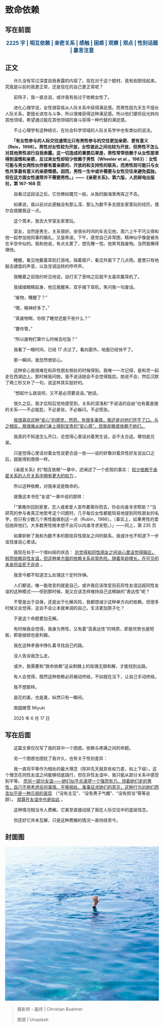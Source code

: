 # 致命依赖

## 写在前面

<p style="color:#0f4c81; text-align:center; font-weight:bold; font-size:larger;">2225 字 | 相互依赖 | 亲密关系 | 感触 | 困惑 | 观察 | 观点 | 性别话题 | 暴言注意</p>

## 正文

　　许久没有写过深度自我表露的内容了。现在对于这个题材，竟有些胆怯起来。究竟是以前的我更正常，还是现在的自己更正常呢？

　　前阵子，我一直总说，或许我有些过于依赖女性了。

　　进化心理学说，女性很容易从人际关系中获得满足感。而男性因为天生不擅长人际关系，更擅长进攻与斗争，所以很难获得这种满足感。所以他们便将目光转向其他领域，希望通过能在其他领域的奋斗获得一种代替的满足感。

　　不止心理学有这种结论，在社会科学领域的人际关系学中也有类似的说法。

　　**「有女性参与的人际交往通常比只有男性参与的交往更加亲密、更有意义（Reis，1998）。男性对女性较为开放，女性彼此之间也较为开放，但男性不怎么对其他男性进行自我表露。这一切造成的重要后果是，男性常常依赖于从女性那里得到温情和亲密，反过来女性却较少依赖于男性（Wheeler et al.，1983）：女性可能与男女两性伙伴都有着亲密的、开放的和支持性的联系，而男性则可能只与女性共享最有意义的亲密情感。因而，男性一生中或许需要与女性交往来避免孤独，但在这方面女性通常并不需要男性。」——《亲密关系》，第六版，人民邮电出版社，第 167-168 页**

　　自看过这段话之后，它仿佛如魔咒一般，从我的脑海里再挥之不去。

　　如果说，我以前对此感触没有那么深，那么为数不多去朋友家里玩的经历，偶尔会提醒我这一点。

　　这个周末，我去大学室友家里玩。

　　室友，当然是男生，关系很好。坐很长时间的车去见他，周六上午不巧又得和他一起参加他同事的婚礼，又是奔波。下午，感觉自己非常困，精神似乎像是被吊在半空中似的。我和他说，有点太累了，想先睡一觉。他笑骂我废物。当然我懒得理他。

　　睡醒，看见他戴着耳机打游戏，隔着窗户，看见外面下了几点雨。屋里只有他敲击键盘的声音，以及空调运转的呼呼声。

　　我睡着之前隐约听见他说，自打买了音响之后就不太喜欢戴耳机了。

　　我揉揉眼睛起身，他见我醒来，双手摘下耳机，笑问我一句废话。

　　“废物，睡醒了？”

　　“嗯，精神好多了。”

　　“真废物啊，你除了睡觉还能干些什么？”

　　“要你管。”

　　“所以废物打算什么时候去吃饭？”

　　我看了一眼时间，已经 17 点过了。看向窗外，地面已经快干了。

　　那一瞬间，我忽然很安心。

　　这种安心我很难在和异性朋友相处的时候得到。我唯一一次记得，是和灵一起走在西湖边上。那时候我问她，我不说话她会不会觉得尴尬。她说不会，然后沉默了两三秒又补了一句，说这样其实挺好的。

　　“想起什么就说呗，又不是必须要说话。”她说。

　　很久之后，我才后知后觉地感受到，关系的深浅和“不说话的自由”也有着直接的关系——不必尴尬，不必紧张，不必躲闪，不必慌张。

　　<u>我很喜欢这种“安心”的感觉，然而，有很多事情，我还是对他们开不了口。与之相反，我很难从她们身上得到宝贵的“安心感”，但我却极度依赖于她们。</u>

　　我真的不知道怎么开口，总觉得心里话对着男生说，会不太合适。哪怕是兄弟。

　　只是觉得心里话对着女性说更合适一些——说的好像对着异性好友说出口之后，就能得到救赎一样。

　　《亲密关系》的“相互依赖”一章中，还阐述了一个悲观的事实： <u>较少依赖于亲密关系的人在关系中拥有更大的权力</u> 。

　　所以这种依赖，对我来说是致命的。

　　就像这本书在“友谊”一章中说的那样：

　　「“某晚你回到家里，恋人或者爱人宣布要离你而去，你会向谁寻求帮助？”当研究的参与者真正地思考这个问题时，几乎每位女性都能轻易地提到同性朋友的名字，但只有少数几个男性能做到这一点（Rubin，1986）。（事实上，如果男性的爱侣抛弃他们，大多数男性根本想不出可以向谁寻求安慰。）」——同上，第 235 页

　　如果斩断了我和为数不多的那些异性朋友之间的联系，我或许也不知道下一步该找谁说心里话。

　　我现在处于一个很纠结的状态： <u>总觉得和同性朋友之间说心里话觉得膈应，转而依赖异性友谊，但这种单方面的依赖关系非常危险，随着年龄增长，在可见的未来将会死于非命</u> 。

　　我至今都不知道怎么处理这个定时炸弹。

　　人们都说，唯一能改变的就是自己。或许我应该改变目前异性友谊远超同性友谊的这种模式——但到那时候，我又应该怎样维持自己这稀缺的“表达性”呢？

　　不管是出于自保，还是出于化解风险，我都想减少这种单方向的依赖。但很多时候又会觉得，这会不会让本就单调的自己，生活更加原子化？

　　于是这个命题更加无解。

　　有时候我会觉得，我身为男性，又有着“高表达性”的特质，即是优势也是短板，即是枷锁也是利器。

　　我在这种矛盾中挣扎着寻找自己的路。

　　没人告诉我怎么走。

　　或许，我需要和“致命依赖”这朵荆棘上的玫瑰无限和解，才能找到出路。

　　有人会觉得，既然这种依赖必将被动终结，不如就在当下，让自己手动终结。

　　我不想那样。

　　昙花的美，也是美，纵然只有一瞬间。



　　南国微雪 Miyuki

　　2025 年 6 月 17 日

## 写在后面

　　这篇文章仅仅写了我的其中一个困惑。依赖与疼痛之间的命题。

　　另一个困惑也困扰了我许久，也有关于性别差异：

　　我一直将平等作为相处的最大理念（除非先天就具有权力差，如上下级）。这个理念在同性友谊之间能够彻底践行，但在异性友谊中，我只能从部分关系中感受到平等。 <u>而另一部分友谊——她们似乎总渴望一个强而有力、领着她们走的男性，自己不用考虑任何事情。平等相处、事事征求她们的意见，这种行为对她们而言似乎是一种示弱的表现</u> （“没有主见”、“没有男子气概”、“没有担当”等等说辞）。 <u>就算在友谊中也是如此</u> 。

　　这种情况相当令人费解。它甚至直接动摇了我在人际交往中的底层信念。

　　但还好它并未瓦解，只是这种费解的情况一直持续至今。

## 封面图

![](https://raw.githubusercontent.com/TinySnow/GithubImageHosting/main/blog/articles/literature/christian-buehner-uqPeykMA7Us-unsplash.jpg)

> 摄影师・画师 | Christian Buehner
>
> 图源 | Unsplash